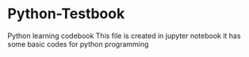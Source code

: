 # Python-Testbook
Python learning codebook
This file is created in jupyter notebook it has some basic codes for python programming 
